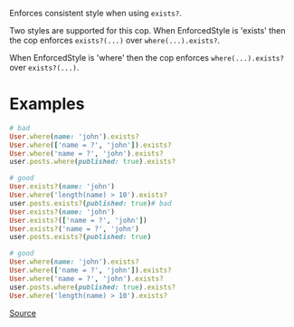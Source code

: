 
Enforces consistent style when using `exists?`.

Two styles are supported for this cop. When EnforcedStyle is 'exists'
then the cop enforces `exists?(...)` over `where(...).exists?`.

When EnforcedStyle is 'where' then the cop enforces
`where(...).exists?` over `exists?(...)`.

# Examples

```ruby
# bad
User.where(name: 'john').exists?
User.where(['name = ?', 'john']).exists?
User.where('name = ?', 'john').exists?
user.posts.where(published: true).exists?

# good
User.exists?(name: 'john')
User.where('length(name) > 10').exists?
user.posts.exists?(published: true)# bad
User.exists?(name: 'john')
User.exists?(['name = ?', 'john'])
User.exists?('name = ?', 'john')
user.posts.exists?(published: true)

# good
User.where(name: 'john').exists?
User.where(['name = ?', 'john']).exists?
User.where('name = ?', 'john').exists?
user.posts.where(published: true).exists?
User.where('length(name) > 10').exists?
```

[Source](http://www.rubydoc.info/gems/rubocop/RuboCop/Cop/Rails/WhereExists)